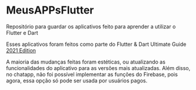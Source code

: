 # MeusAPPsFlutter
Repositório para guardar os aplicativos feito para aprender a utilizar o Flutter e Dart

Esses aplicativos foram feitos como parte do Flutter & Dart Ultimate Guide [2021 Edition](https://www.udemy.com/course/learn-flutter-dart-to-build-ios-android-apps/)

A maioria das mudanças feitas foram estéticas, ou atualizando as funcionalidades do aplicativo para as versões mais atualizadas.
Além disso, no chatapp, não foi possível implementar as funções do Firebase, pois agora, essa opção só pode ser usada por 
usuários pagos.
